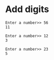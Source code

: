 # Add digits

    Enter a number>> 56
    11

    Enter a number>> 12
    3

    Enter a number>> 23
    5
